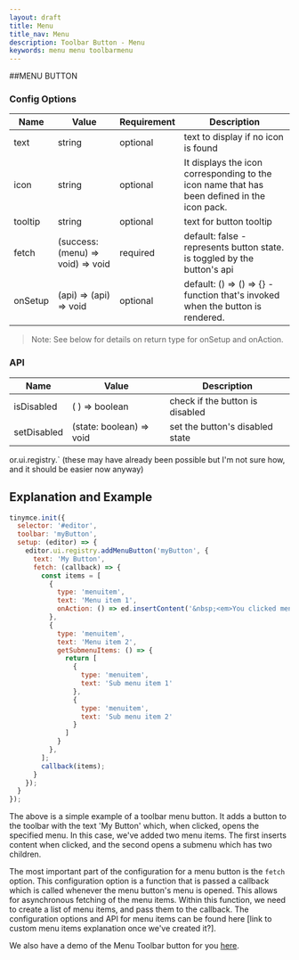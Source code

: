 ```yaml
---
layout: draft
title: Menu
title_nav: Menu
description: Toolbar Button - Menu
keywords: menu menu toolbarmenu
---
```


##MENU BUTTON

### Config Options

| Name | Value | Requirement | Description |
|------| ------| ------------| ----------- |
| text | string | optional | text to display if no icon is found |
| icon | string | optional | It displays the icon corresponding to the icon name that has been defined in the icon pack. |
| tooltip | string | optional | text for button tooltip  |
| fetch | (success: (menu) => void) => void  | required| default: false - represents button state. is toggled by the button's api |
| onSetup | (api) => (api) => void | optional | default: () => () => {} - function that's invoked when the button is rendered. |

> Note:  See below for details on return type for onSetup and onAction.


### API

| Name | Value | Description |
|------| ------| ------------|
| isDisabled | ( ) => boolean | check if the button is disabled |
| setDisabled | (state: boolean) => void | set the button's disabled state |

or.ui.registry.<function>` (these may have already been possible but I'm not sure how, and it should be easier now anyway)

## Explanation and Example


```js
tinymce.init({
  selector: '#editor',
  toolbar: 'myButton',
  setup: (editor) => {
    editor.ui.registry.addMenuButton('myButton', {
      text: 'My Button',
      fetch: (callback) => {
        const items = [
          {
            type: 'menuitem',
            text: 'Menu item 1',
            onAction: () => ed.insertContent('&nbsp;<em>You clicked menu item 1!</em>')
          },
          {
            type: 'menuitem',
            text: 'Menu item 2',
            getSubmenuItems: () => {
              return [
                {
                  type: 'menuitem',
                  text: 'Sub menu item 1'
                },
                {
                  type: 'menuitem',
                  text: 'Sub menu item 2'
                }
              ]
            }
          },
        ];
        callback(items);
      }
    });
  }
});

```

The above is a simple example of a toolbar menu button. It adds a button to the toolbar with the text 'My Button' which, when clicked, opens the specified menu. In this case, we've added two menu items. The first inserts content when clicked, and the second opens a submenu which has two children.

The most important part of the configuration for a menu button is the `fetch` option. This configuration option is a function that is passed a callback which is called whenever the menu button's menu is opened. This allows for asynchronous fetching of the menu items. Within this function, we need to create a list of menu items, and pass them to the callback. The configuration options and API for menu items can be found here [link to custom menu items explanation once we've created it?].

We also have a demo of the Menu Toolbar button for you [here]({{site.baseurl}}/demo/custom-toolbar-menu-button/).